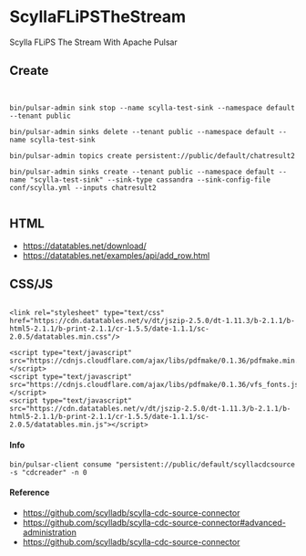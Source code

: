 # ScyllaFLiPSTheStream

Scylla FLiPS The Stream With Apache Pulsar

## Create

````

  
bin/pulsar-admin sink stop --name scylla-test-sink --namespace default --tenant public

bin/pulsar-admin sinks delete --tenant public --namespace default --name scylla-test-sink

bin/pulsar-admin topics create persistent://public/default/chatresult2

bin/pulsar-admin sinks create --tenant public --namespace default --name "scylla-test-sink" --sink-type cassandra --sink-config-file conf/scylla.yml --inputs chatresult2
    
````
## HTML

* https://datatables.net/download/
* https://datatables.net/examples/api/add_row.html


## CSS/JS
````

<link rel="stylesheet" type="text/css" href="https://cdn.datatables.net/v/dt/jszip-2.5.0/dt-1.11.3/b-2.1.1/b-html5-2.1.1/b-print-2.1.1/cr-1.5.5/date-1.1.1/sc-2.0.5/datatables.min.css"/>
 
<script type="text/javascript" src="https://cdnjs.cloudflare.com/ajax/libs/pdfmake/0.1.36/pdfmake.min.js"></script>
<script type="text/javascript" src="https://cdnjs.cloudflare.com/ajax/libs/pdfmake/0.1.36/vfs_fonts.js"></script>
<script type="text/javascript" src="https://cdn.datatables.net/v/dt/jszip-2.5.0/dt-1.11.3/b-2.1.1/b-html5-2.1.1/b-print-2.1.1/cr-1.5.5/date-1.1.1/sc-2.0.5/datatables.min.js"></script>

````

#### Info


````
bin/pulsar-client consume "persistent://public/default/scyllacdcsource -s "cdcreader" -n 0
````

#### Reference
* https://github.com/scylladb/scylla-cdc-source-connector
* https://github.com/scylladb/scylla-cdc-source-connector#advanced-administration
* https://github.com/scylladb/scylla-cdc-source-connector

